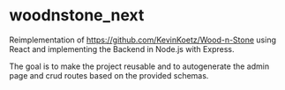 # woodnstone_next
Reimplementation of https://github.com/KevinKoetz/Wood-n-Stone using React and implementing the Backend in Node.js with Express.

The goal is to make the project reusable and to autogenerate the admin page and crud routes based on the provided schemas. 
